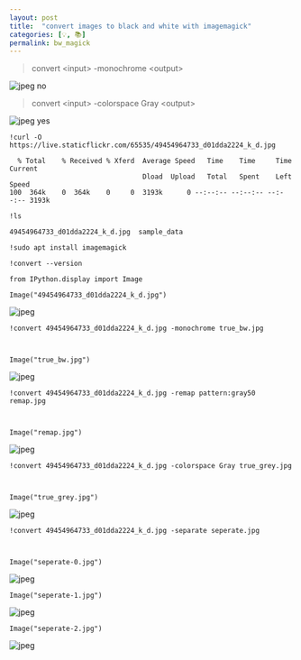 ```yaml
---
layout: post
title:  "convert images to black and white with imagemagick"
categories: [💡, 📚]
permalink: bw_magick
---
```


> convert \<input\> -monochrome \<output\>  

![jpeg](/public/img/magick_test_files/magick_test_4_0.jpg)
no 

> convert \<input\> -colorspace Gray \<output\> 

![jpeg](/public/img/magick_test_files/magick_test_6_0.jpg)
yes


```
!curl -O https://live.staticflickr.com/65535/49454964733_d01dda2224_k_d.jpg
```

      % Total    % Received % Xferd  Average Speed   Time    Time     Time  Current
                                     Dload  Upload   Total   Spent    Left  Speed
    100  364k    0  364k    0     0  3193k      0 --:--:-- --:--:-- --:--:-- 3193k
    


```
!ls
```

    49454964733_d01dda2224_k_d.jpg	sample_data
    


```
!sudo apt install imagemagick

!convert --version
```


```
from IPython.display import Image

Image("49454964733_d01dda2224_k_d.jpg")
```




![jpeg](/public/img/magick_test_files/magick_test_3_0.jpg)




```
!convert 49454964733_d01dda2224_k_d.jpg -monochrome true_bw.jpg



Image("true_bw.jpg")
```




![jpeg](/public/img/magick_test_files/magick_test_4_0.jpg)




```
!convert 49454964733_d01dda2224_k_d.jpg -remap pattern:gray50 remap.jpg



Image("remap.jpg")
```




![jpeg](/public/img/magick_test_files/magick_test_5_0.jpg)




```
!convert 49454964733_d01dda2224_k_d.jpg -colorspace Gray true_grey.jpg



Image("true_grey.jpg")
```




![jpeg](/public/img/magick_test_files/magick_test_6_0.jpg)




```
!convert 49454964733_d01dda2224_k_d.jpg -separate seperate.jpg



Image("seperate-0.jpg")
```




![jpeg](/public/img/magick_test_files/magick_test_7_0.jpg)




```
Image("seperate-1.jpg")
```




![jpeg](/public/img/magick_test_files/magick_test_8_0.jpg)




```
Image("seperate-2.jpg")
```




![jpeg](/public/img/magick_test_files/magick_test_9_0.jpg)




```

```
